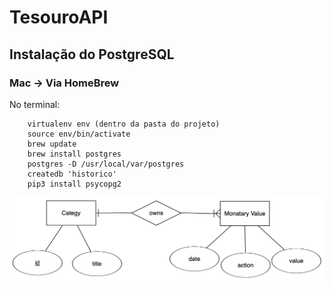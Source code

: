 # TesouroAPI

## Instalação do PostgreSQL
### Mac -> Via HomeBrew
   
   No terminal:
    
        virtualenv env (dentro da pasta do projeto)
        source env/bin/activate
        brew update
        brew install postgres
        postgres -D /usr/local/var/postgres
        createdb 'historico'
        pip3 install psycopg2
        
        
        
        
        
        
![Modelo Entidade Relacionamento usado para criação do banco](https://github.com/OsnielLopes/PythonServer/blob/master/er-diagram.png)
